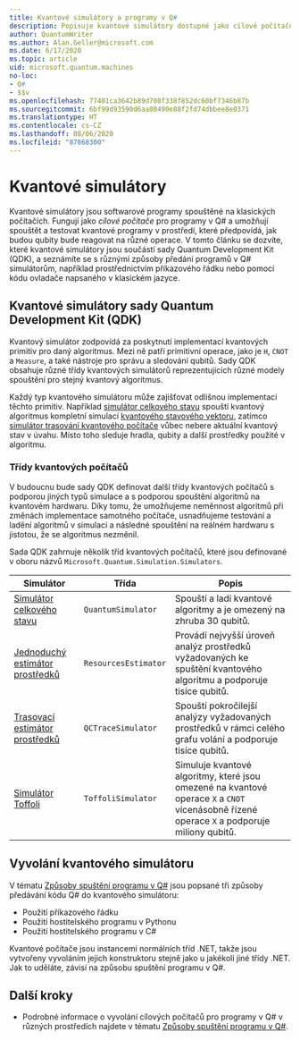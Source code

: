```yaml
---
title: Kvantové simulátory a programy v Q#
description: Popisuje kvantové simulátory dostupné jako cílové počítače pro programy v Q#.
author: QuantumWriter
ms.author: Alan.Geller@microsoft.com
ms.date: 6/17/2020
ms.topic: article
uid: microsoft.quantum.machines
no-loc:
- Q#
- $$v
ms.openlocfilehash: 77401ca3642b89d708f338f852dc60bf7346b87b
ms.sourcegitcommit: 6bf99d93590d6aa80490e88f2fd74dbbee8e0371
ms.translationtype: HT
ms.contentlocale: cs-CZ
ms.lasthandoff: 08/06/2020
ms.locfileid: "87868300"
---
```

# <a name="quantum-simulators"></a>Kvantové simulátory

Kvantové simulátory jsou softwarové programy spouštěné na klasických počítačích. Fungují jako *cílové počítače* pro programy v Q# a umožňují spouštět a testovat kvantové programy v prostředí, které předpovídá, jak budou qubity bude reagovat na různé operace. V tomto článku se dozvíte, které kvantové simulátory jsou součástí sady Quantum Development Kit (QDK), a seznámíte se s různými způsoby předání programů v Q# simulátorům, například prostřednictvím příkazového řádku nebo pomocí kódu ovladače napsaného v klasickém jazyce.  



## <a name="the-quantum-development-kit-qdk-quantum-simulators"></a>Kvantové simulátory sady Quantum Development Kit (QDK)

Kvantový simulátor zodpovídá za poskytnutí implementací kvantových primitiv pro daný algoritmus. Mezi ně patří primitivní operace, jako je `H`, `CNOT` a `Measure`, a také nástroje pro správu a sledování qubitů. Sady QDK obsahuje různé třídy kvantových simulátorů reprezentujících různé modely spouštění pro stejný kvantový algoritmus. 


Každý typ kvantového simulátoru může zajišťovat odlišnou implementaci těchto primitiv. Například [simulátor celkového stavu](xref:microsoft.quantum.machines.full-state-simulator) spouští kvantový algoritmus kompletní simulací [kvantového stavového vektoru](xref:microsoft.quantum.glossary#quantum-state), zatímco [simulátor trasování kvantového počítače](xref:microsoft.quantum.machines.qc-trace-simulator.intro) vůbec nebere aktuální kvantový stav v úvahu. Místo toho sleduje hradla, qubity a další prostředky použité v algoritmu.

### <a name="quantum-machine-classes"></a>Třídy kvantových počítačů

V budoucnu bude sady QDK definovat další třídy kvantových počítačů s podporou jiných typů simulace a s podporou spouštění algoritmů na kvantovém hardwaru. Díky tomu, že umožňujeme neměnnost algoritmů při změnách implementace samotného počítače, usnadňujeme testování a ladění algoritmů v simulaci a následné spouštění na reálném hardwaru s jistotou, že se algoritmus nezměnil.

Sada QDK zahrnuje několik tříd kvantových počítačů, které jsou definované v oboru názvů `Microsoft.Quantum.Simulation.Simulators`.

|Simulátor |Třída|Popis|
|-----|------|---|
|[Simulátor celkového stavu](xref:microsoft.quantum.machines.full-state-simulator)| `QuantumSimulator` | Spouští a ladí kvantové algoritmy a je omezený na zhruba 30 qubitů. |
|[Jednoduchý estimátor prostředků](xref:microsoft.quantum.machines.resources-estimator)| `ResourcesEstimator` | Provádí nejvyšší úroveň analýz prostředků vyžadovaných ke spuštění kvantového algoritmu a podporuje tisíce qubitů.|
|[Trasovací estimátor prostředků](xref:microsoft.quantum.machines.qc-trace-simulator.intro)|  `QCTraceSimulator` |Spouští pokročilejší analýzy vyžadovaných prostředků v rámci celého grafu volání a podporuje tisíce qubitů.|
|[Simulátor Toffoli](xref:microsoft.quantum.machines.toffoli-simulator)| `ToffoliSimulator` |Simuluje kvantové algoritmy, které jsou omezené na kvantové operace `X` a `CNOT` vícenásobně řízené operace `X` a podporuje miliony qubitů. |

## <a name="invoking-the-quantum-simulator"></a>Vyvolání kvantového simulátoru

V tématu [Způsoby spuštění programu v Q#](xref:microsoft.quantum.guide.host-programs) jsou popsané tři způsoby předávání kódu Q# do kvantového simulátoru: 

* Použití příkazového řádku
* Použití hostitelského programu v Pythonu
* Použití hostitelského programu v C#

Kvantové počítače jsou instancemi normálních tříd .NET, takže jsou vytvořeny vyvoláním jejich konstruktoru stejně jako u jakékoli jiné třídy .NET. Jak to uděláte, závisí na způsobu spuštění programu v Q#.

## <a name="next-steps"></a>Další kroky

* Podrobné informace o vyvolání cílových počítačů pro programy v Q# v různých prostředích najdete v tématu [Způsoby spuštění programu v Q#](xref:microsoft.quantum.guide.host-programs).
